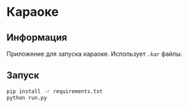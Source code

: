 # Караоке

## Информация
Приложение для запуска караоке. Использует `.kar` файлы.

## Запуск
```bash
pip install -r requirements.txt
python run.py
```
